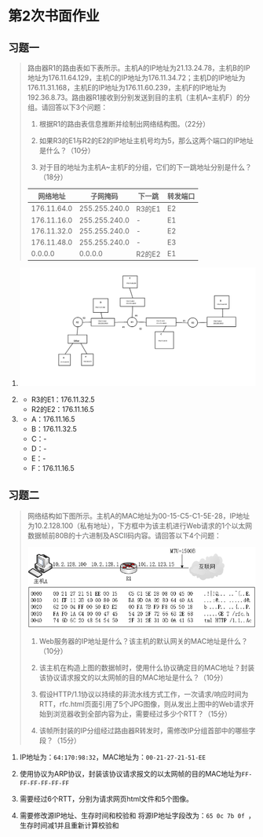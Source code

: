 # 第2次书面作业

## 习题一

> 路由器R1的路由表如下表所示。主机A的IP地址为21.13.24.78，主机B的IP地址为176.11.64.129，主机C的IP地址为176.11.34.72；主机D的IP地址为176.11.31.168，主机E的IP地址为176.11.60.239，主机F的IP地址为192.36.8.73。路由器R1接收到分别发送到目的主机（主机A~主机F）的分组。请回答以下3个问题：
>
> 1. 根据R1的路由表信息推断并绘制出网络结构图。（22分）
>
> 2. 如果R3的E1与R2的E2的IP地址主机号均为5，那么这两个端口的IP地址是什么？（10分）
>
> 3. 对于目的地址为主机A~主机F的分组，它们的下一跳地址分别是什么？（18分）
>
> | 网络地址    | 子网掩码      | 下一跳 | 转发端口 |
> | ----------- | ------------- | ------ | -------- |
> | 176.11.64.0 | 255.255.240.0 | R3的E1 | E2       |
> | 176.11.16.0 | 255.255.240.0 | -      | E1       |
> | 176.11.32.0 | 255.255.240.0 | -      | E2       |
> | 176.11.48.0 | 255.255.240.0 | -      | E3       |
> | 0.0.0.0     | 0.0.0.0       | R2的E2 | E1       |

1. ![](./assets/2-1-1.png)

2. 
   - R3的E1：176.11.32.5
   - R2的E2：176.11.16.5
3. 
   - A：176.11.16.5
   - B：176.11.32.5
   - C：-
   - D：- 
   - E：-
   - F：176.11.16.5

## 习题二

> 网络结构如下图所示。主机A的MAC地址为00-15-C5-C1-5E-28，IP地址为10.2.128.100（私有地址），下方框中为该主机进行Web请求的1个以太网数据帧前80B的十六进制及ASCII码内容。请回答以下4个问题：
>
> ![img](./assets/wps1-1702459768646-1.png)
>
> 
>
> 1. Web服务器的IP地址是什么？该主机的默认网关的MAC地址是什么？（10分）
>
> 2. 该主机在构造上图的数据帧时，使用什么协议确定目的MAC地址？封装该协议请求报文的以太网帧的目的MAC地址是什么？（10分）
>
> 3. 假设HTTP/1.1协议以持续的非流水线方式工作，一次请求/响应时间为RTT，rfc.html页面引用了5个JPG图像，则从发出上图中的Web请求开始到浏览器收到全部内容为止，需要经过多少个RTT？（15分）
>
> 4. 该帧所封装的IP分组经过路由器R转发时，需修改IP分组首部中的哪些字段？（15分）
>
>

1.  IP地址为：`64:170:98:32`，MAC地址为：`00-21-27-21-51-EE`


2. 使用协议为ARP协议，封装该协议请求报文的以太网帧的目的MAC地址为`FF-FF-FF-FF-FF-FF`
3. 需要经过6个RTT，分别为请求网页html文件和5个图像。
4. 需要修改源IP地址、生存时间和校验和 
   将源IP地址字段改为：`65 0c 7b 0f `，生存时间减1并且重新计算校验和